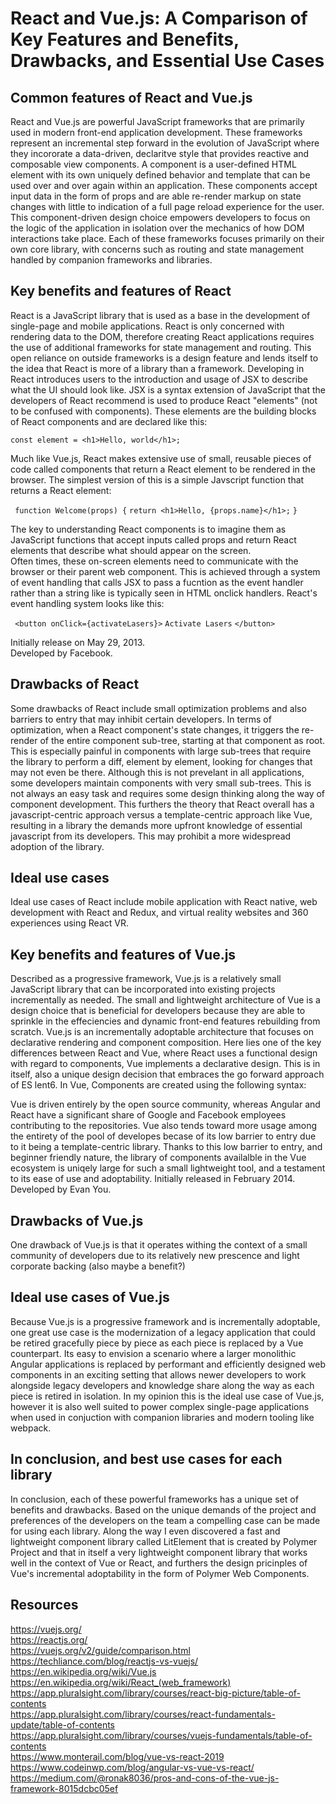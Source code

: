 # React and Vue.js: A Comparison of Key Features and Benefits, Drawbacks, and Essential Use Cases  

## Common features of React and Vue.js
React and Vue.js are powerful JavaScript frameworks that are primarily used in modern front-end application development. These frameworks represent an incremental step forward in the evolution of JavaScript where they incororate a data-driven, declaritve style that provides reactive and composable view components. A component is a user-defined HTML element with its own uniquely defined behavior and template that can be used over and over again within an application. These components accept input data in the form of props and are able re-render markup on state changes with little to indication of a full page reload experience for the user. This component-driven design choice empowers developers to focus on the logic of the application in isolation over the mechanics of how DOM interactions take place. Each of these frameworks focuses primarily on their own core library, with concerns such as routing and state management handled by companion frameworks and libraries.  

## Key benefits and features of React
React is a JavaScript library that is used as a base in the development of single-page and mobile applications. React is only concerned with rendering data to the DOM, therefore creating React applications requires the use of additional frameworks for state management and routing. This open reliance on outside frameworks is a design feature and lends itself to the idea that React is more of a library than a framework. Developing in React introduces users to the introduction and usage of JSX to describe what the UI should look like. JSX is a syntax extension of JavaScript that the developers of React recommend is used to produce React "elements" (not to be confused with components). These elements are the building blocks of React components and are declared like this:   

```const element = <h1>Hello, world</h1>;```

Much like Vue.js, React makes extensive use of small, reusable pieces of code called components that return a React element to be rendered in the browser. The simplest version of this is a simple Javscript function that returns a React element: 

``` function Welcome(props) {```
```return <h1>Hello, {props.name}</h1>;```
```} ```

The key to understanding React components is to imagine them as JavaScript functions that accept inputs called props and return React elements that describe what should appear on the screen.  
Often times, these on-screen elements need to communicate with the browser or their parent web component. This is achieved through a system of event handling that calls JSX to pass a fucntion as the event handler rather than a string like is typically seen in HTML onclick handlers. React's event handling system looks like this:

``` <button onClick={activateLasers}>```
```Activate Lasers```
```</button> ```

Initially release on May 29, 2013.  
Developed by Facebook.   

## Drawbacks of React
Some drawbacks of React include small optimization problems and also barriers to entry that may inhibit certain developers. In terms of optimization, when a React component's state changes, it triggers the re-render of the entire component sub-tree, starting at that component as root. This is especially painful in components with large sub-trees that require the library to perform a diff, element by element, looking for changes that may not even be there. Although this is not prevelant in all applications, some developers maintain components with very small sub-trees. This is not always an easy task and requires some design thinking along the way of component development. This furthers the theory that React overall has a javascript-centric approach versus a template-centric approach like Vue, resulting in a library the demands more upfront knowledge of essential javascript from its developers. This may prohibit a more widespread adoption of the library.

## Ideal use cases
Ideal use cases of React include mobile application with React native, web development with React and Redux, and virtual reality websites and 360 experiences using React VR. 

## Key benefits and features of Vue.js
Described as a progressive framework, Vue.js is a relatively small JavaScript library that can be incorporated into existing projects incrementally as needed. The small and lightweight architecture of Vue is a design choice that is beneficial for developers because they are able to sprinkle in the effeciencies and dynamic front-end features rebuilding from scratch. Vue.js is an incrementally adoptable architecture that focuses on declarative rendering and component composition. Here lies one of the key differences between React and Vue, where React uses a functional design with regard to components, Vue implements a declarative design. This is in itself, also a unique design decision that embraces the go forward approach of ES lent6. In Vue, Components are created using the following syntax:  

Vue is driven entirely by the open source community, whereas Angular and React have a significant share of Google and Facebook employees contributing to the repositories. Vue also tends toward more usage among the entirety of the pool of developes becase of its low barrier to entry due to it being a template-centric library. Thanks to this low barrier to entry, and beginner friendly nature, the library of components availalble in the Vue ecosystem is uniqely large for such a small lightweight tool, and a testament to its ease of use and adoptability.
Initially released in February 2014.  
Developed by Evan You.    

## Drawbacks of Vue.js
One drawback of Vue.js is that it operates withing the context of a small community of developers due to its relatively new prescence and light corporate backing (also maybe a benefit?)

## Ideal use cases of Vue.js
Because Vue.js is a progressive framework and is incrementally adoptable, one great use case is the modernization of a legacy application that could be retired gracefully piece by piece as each piece is replaced by a Vue counterpart. Its easy to envision a scenario where a larger monolithic Angular applications is replaced by performant and efficiently designed web components in an exciting setting that allows newer developers to work alongside legacy developers and knowledge share along the way as each piece is retired in isolation. In my opinion this is the ideal use case of Vue.js, however it is also well suited to power complex single-page applications when used in conjuction with companion libraries and modern tooling like webpack.

## In conclusion, and best use cases for each library
In conclusion, each of these powerful frameworks has a unique set of benefits and drawbacks. Based on the unique demands of the project and preferences of the developers on the team a compelling case can be made for using each library. Along the way I even discovered a fast and lightweight component library called LitElement that is created by Polymer Project and that in itself a very lightweight component library that works well in the context of Vue or React, and furthers the design pricinples of Vue's incremental adoptability in the form of Polymer Web Components.

## Resources
https://vuejs.org/  
https://reactjs.org/  
https://vuejs.org/v2/guide/comparison.html  
https://techliance.com/blog/reactjs-vs-vuejs/  
https://en.wikipedia.org/wiki/Vue.js  
https://en.wikipedia.org/wiki/React_(web_framework)   
https://app.pluralsight.com/library/courses/react-big-picture/table-of-contents  
https://app.pluralsight.com/library/courses/react-fundamentals-update/table-of-contents  
https://app.pluralsight.com/library/courses/vuejs-fundamentals/table-of-contents  
https://www.monterail.com/blog/vue-vs-react-2019  
https://www.codeinwp.com/blog/angular-vs-vue-vs-react/  
https://medium.com/@ronak8036/pros-and-cons-of-the-vue-js-framework-8015dcbc05ef

